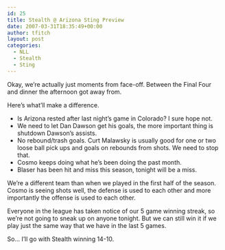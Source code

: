```yaml
---
id: 25
title: Stealth @ Arizona Sting Preview
date: 2007-03-31T18:35:49+00:00
author: tfitch
layout: post
categories:
  - NLL
  - Stealth
  - Sting
---
```

Okay, we&#8217;re actually just moments from face-off. Between the Final Four and dinner the afternoon got away from.

Here&#8217;s what&#8217;ll make a difference.

  * Is Arizona rested after last night&#8217;s game in Colorado? I sure hope not.
  * We need to let Dan Dawson get his goals, the more important thing is shutdown Dawson&#8217;s assists.
  * No rebound/trash goals. Curt Malawsky is usually good for one or two loose ball pick ups and goals on rebounds from shots. We need to stop that.
  * Cosmo keeps doing what he&#8217;s been doing the past month.
  * Blaser has been hit and miss this season, tonight will be a miss.

We&#8217;re a different team than when we played in the first half of the season. Cosmo is seeing shots well, the defense is used to each other and more importantly the offense is used to each other.

Everyone in the league has taken notice of our 5 game winning streak, so we&#8217;re not going to sneak up on anyone tonight. But we can still win it if we play just the same way that we have in the last 5 games.

So&#8230; I&#8217;ll go with Stealth winning 14-10.
